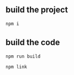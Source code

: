 ## build the project

```bash
npm i
```

## build the code

```bash
npm run build
```

```bash
npm link
```
